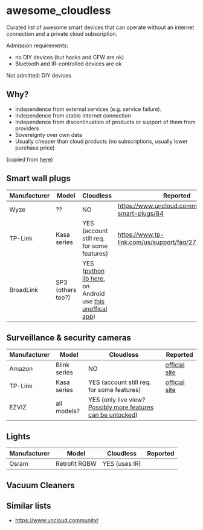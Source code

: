 # awesome_cloudless

Curated list of awesome smart devices that can operate without an internet connection and a private cloud subscription.

Admission requirements:

 - no DIY devices (but hacks and CFW are ok)
 - Bluetooth and IR-controlled devices are ok
  
Not admitted: DIY devices


## Why?

>>>>>
 - Independence from external services (e.g. service failure).
 - Independence from stable internet connection
 - Independence from discontinuation of products or support of them from providers
 - Sovereignty over own data
 - Usually cheaper than cloud products (no subscriptions, usually lower purchase price)

(copied from [here](https://nocloud.info/en/home/))

## Smart wall plugs

| Manufacturer | Model    | Cloudless     | Reported  |
| ------------ | -------- | ------------- | ----------|
| Wyze         | ??       | NO            | https://www.uncloud.community/t/wyze-smart-plugs/84 |
| TP-Link      | Kasa series | YES (account still req. for some features)        | https://www.tp-link.com/us/support/faq/2707/ |
| BroadLink    | SP3 (others too?) | YES ([python lib here](https://github.com/mjg59/python-broadlink), on Android use [this unoffical app](https://play.google.com/store/apps/details?id=ua.com.lavi.broadlinkclient))

	
## Surveillance & security cameras

| Manufacturer | Model    | Cloudless     | Reported |
| ------------ | -------- | ------------- | ---------|
| Amazon       | Blink series | NO        | [official site](https://support.blinkforhome.com/en_US/f-a-q/can-i-use-my-camera-offline-without-an-internet-connection) |
| TP-Link      | Kasa series | YES (account still req. for some features)  | [official site](https://www.tp-link.com/us/support/faq/2707/) |
| EZVIZ        | all models? | YES (only live view? [Possibly more features can be unlocked](https://github.com/BaQs/pyEzviz/issues/61)) | 


## Lights

| Manufacturer | Model    | Cloudless     | Reported |
| ------------ | -------- | ------------- | ---------|
| Osram        | Retrofit RGBW | YES (uses IR) |     |


## Vacuum Cleaners


## Similar lists

 - https://www.uncloud.community/

